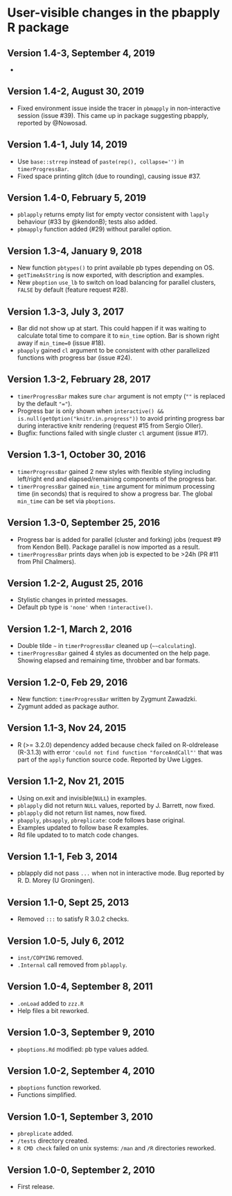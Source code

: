 # User-visible changes in the pbapply R package

## Version 1.4-3, September 4, 2019

*

## Version 1.4-2, August 30, 2019

* Fixed environment issue inside the tracer in `pbmapply`
  in non-interactive session (issue #39).
  This came up in package suggesting pbapply, reported by @Nowosad.

## Version 1.4-1, July 14, 2019

* Use `base::strrep` instead of `paste(rep(), collapse='')` in `timerProgressBar`.
* Fixed space printing glitch (due to rounding), causing issue #37.

## Version 1.4-0, February 5, 2019

* `pblapply` returns empty list for empty vector consistent with
  `lapply` behaviour (#33 by @kendonB); tests also added.
* `pbmapply` function added (#29) without parallel option.

## Version 1.3-4, January 9, 2018

* New function `pbtypes()` to print available pb types depending on OS.
* `getTimeAsString` is now exported, with description and examples.
* New `pboption` `use_lb` to switch on load balancing for parallel clusters,
  `FALSE` by default (feature request #28).

## Version 1.3-3, July 3, 2017

* Bar did not show up at start. This could happen if
  it was waiting to calculate total time to compare it
  to `min_time` option. Bar is shown right away if  `min_time=0`
  (issue #18).
* `pbapply` gained `cl` argument to be consistent with
  other parallelized functions with progress bar (issue #24).

## Version 1.3-2, February 28, 2017

* `timerProgressBar` makes sure `char` argument is not empty
  (`""` is replaced by the default `"="`).
* Progress bar is only shown when
  `interactive() && is.null(getOption("knitr.in.progress"))`
  to avoid printing progress bar during interactive knitr rendering
  (request #15 from Sergio Oller).
* Bugfix: functions failed with single cluster `cl` argument (issue #17).

## Version 1.3-1, October 30, 2016

* `timerProgressBar` gained 2 new styles with flexible styling including
  left/right end and elapsed/remaining components of the progress bar.
* `timerProgressBar` gained `min_time` argument for minimum processing time
  (in seconds) that is required to show a progress bar.
  The global `min_time` can be set via `pboptions`.

## Version 1.3-0, September 25, 2016

* Progress bar is added for parallel (cluster and forking) jobs
(request #9 from Kendon Bell).
  Package parallel is now imported as a result.
* `timerProgressBar` prints days when job is expected to be >24h
(PR #11 from Phil Chalmers).

## Version 1.2-2, August 25, 2016

* Stylistic changes in printed messages.
* Default pb type is `'none'` when `!interactive()`.

## Version 1.2-1, March 2, 2016

* Double tilde `~` in `timerProgressBar` cleaned up (`~~calculating`).
* `timerProgressBar` gained 4 styles as documented on the help page.
  Showing elapsed and remaining time, throbber and bar formats.

## Version 1.2-0, Feb 29, 2016

* New function: `timerProgressBar` written by Zygmunt Zawadzki.
* Zygmunt added as package author.

## Version 1.1-3, Nov 24, 2015

* R (>= 3.2.0) dependency added because check
  failed on R-oldrelease (R-3.1.3) with error
  `'could not find function "forceAndCall"'`
  that was part of the `apply` function source code.
  Reported by Uwe Ligges.

## Version 1.1-2, Nov 21, 2015

* Using on.exit and invisible(`NULL`) in examples.
* `pblapply` did not return `NULL` values, reported by
  J. Barrett, now fixed.
* `pblapply` did not return list names, now fixed.
* `pbapply`, `pbsapply`, `pbreplicate`: code follows base original.
* Examples updated to follow base R examples.
* Rd file updated to to match code changes.

## Version 1.1-1, Feb 3, 2014

* pblapply did not pass `...` when not in interactive mode.
  Bug reported by R. D. Morey (U Groningen).

## Version 1.1-0, Sept 25, 2013

* Removed `:::` to satisfy R 3.0.2 checks.

## Version 1.0-5, July 6, 2012

* `inst/COPYING` removed.
* `.Internal` call removed from `pblapply`.

## Version 1.0-4, September 8, 2011

* `.onLoad` added to `zzz.R`
* Help files a bit reworked.

## Version 1.0-3, September 9, 2010

* `pboptions.Rd` modified: pb type values added.

## Version 1.0-2, September 4, 2010

* `pboptions` function reworked.
* Functions simplified.

## Version 1.0-1, September 3, 2010

* `pbreplicate` added.
* `/tests` directory created.
* `R CMD check` failed on unix systems:
  `/man` and `/R` directories reworked.

## Version 1.0-0, September 2, 2010

* First release.
